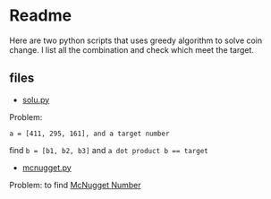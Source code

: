 # Readme

Here are two python scripts that uses greedy algorithm to solve coin change.
I list all the combination and check which meet the target.

## files

* [solu.py](./solu.py)

Problem:
```
a = [411, 295, 161], and a target number
```
find ```b = [b1, b2, b3]``` and ``` a dot product b == target ```

* [mcnugget.py](./mcnugget.py)

Problem:
to find [McNugget Number](https://mathworld.wolfram.com/McNuggetNumber.html)
